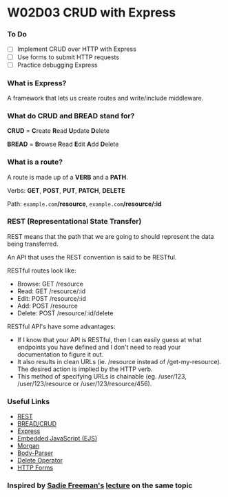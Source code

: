 # W02D03 CRUD with Express

### To Do
- [ ] Implement CRUD over HTTP with Express
- [ ] Use forms to submit HTTP requests
- [ ] Practice debugging Express

### What is Express?

A framework that lets us create routes and write/include middleware.

### What do CRUD and BREAD stand for?

**CRUD** = **C**reate **R**ead **U**pdate **D**elete

**BREAD** = **B**rowse **R**ead **E**dit **A**dd **D**elete

### What is a route?

A route is made up of a **VERB** and a **PATH**.

Verbs: **GET**, **POST**, **PUT**, **PATCH**, **DELETE**

Path: `example.com`**/resource**, `example.com`**/resource/:id**

### REST (Representational State Transfer)

REST means that the path that we are going to should represent the data being transferred.

An API that uses the REST convention is said to be RESTful.

RESTful routes look like:

* Browse: GET  /resource
* Read:   GET  /resource/:id
* Edit:   POST /resource/:id
* Add:    POST /resource
* Delete: POST /resource/:id/delete

RESTful API's have some advantages:

* If I know that your API is RESTful, then I can easily guess at what endpoints you have defined and I don't need to read your documentation to figure it out. 
* It also results in clean URLs (ie. /resource instead of /get-my-resource). The desired action is implied by the HTTP verb.
* This method of specifying URLs is chainable (eg. /user/123, /user/123/resource or /user/123/resource/456).

### Useful Links
* [REST](https://en.wikipedia.org/wiki/Representational_state_transfer)
* [BREAD/CRUD](https://en.wikipedia.org/wiki/Create,_read,_update_and_delete)
* [Express](https://github.com/expressjs/express)
* [Embedded JavaScript (EJS)](https://github.com/mde/ejs)
* [Morgan](https://github.com/expressjs/morgan)
* [Body-Parser](https://github.com/expressjs/body-parser)
* [Delete Operator](https://developer.mozilla.org/en-US/docs/Web/JavaScript/Reference/Operators/delete)
* [HTTP Forms](https://developer.mozilla.org/en-US/docs/Learn/HTML/Forms/Sending_and_retrieving_form_data)

### Inspired by [Sadie Freeman's](https://github.com/sadief) [lecture](https://github.com/sadief/lighthouse-labs-lectures/blob/master/crud-with-express/class-notes.md) on the same topic
